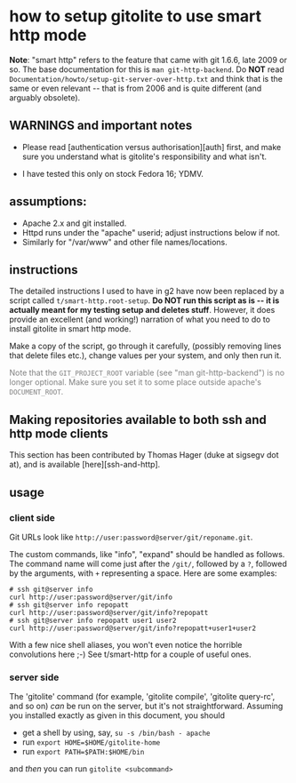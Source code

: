 # how to setup gitolite to use smart http mode

**Note**: "smart http" refers to the feature that came with git 1.6.6, late
2009 or so.  The base documentation for this is `man git-http-backend`.  Do
**NOT** read `Documentation/howto/setup-git-server-over-http.txt` and think
that is the same or even relevant -- that is from 2006 and is quite different
(and arguably obsolete).

## WARNINGS and important notes

  * Please read [authentication versus authorisation][auth] first, and make
    sure you understand what is gitolite's responsibility and what isn't.

  * I have tested this only on stock Fedora 16; YDMV.

## assumptions:

  * Apache 2.x and git installed.
  * Httpd runs under the "apache" userid; adjust instructions below if not.
  * Similarly for "/var/www" and other file names/locations.

## instructions

The detailed instructions I used to have in g2 have now been replaced by a
script called `t/smart-http.root-setup`.  **Do NOT run this script as is -- it
is actually meant for my testing setup and deletes stuff**.  However, it does
provide an excellent (and working!) narration of what you need to do to
install gitolite in smart http mode.

Make a copy of the script, go through it carefully, (possibly removing lines
that delete files etc.), change values per your system, and only then run it.

<font color="gray">Note that the `GIT_PROJECT_ROOT` variable (see "man
git-http-backend") is no longer optional.  Make sure you set it to some place
outside apache's `DOCUMENT_ROOT`.</font>

## Making repositories available to both ssh and http mode clients

This section has been contributed by Thomas Hager (duke at sigsegv dot at),
and is available [here][ssh-and-http].

## usage

### client side

Git URLs look like `http://user:password@server/git/reponame.git`.

The custom commands, like "info", "expand" should be handled as follows.  The
command name will come just after the `/git/`, followed by a `?`, followed by
the arguments, with `+` representing a space.  Here are some examples:

    # ssh git@server info
    curl http://user:password@server/git/info
    # ssh git@server info repopatt
    curl http://user:password@server/git/info?repopatt
    # ssh git@server info repopatt user1 user2
    curl http://user:password@server/git/info?repopatt+user1+user2

With a few nice shell aliases, you won't even notice the horrible convolutions
here ;-)  See t/smart-http for a couple of useful ones.

### server side

The 'gitolite' command (for example, 'gitolite compile', 'gitolite query-rc',
and so on) *can* be run on the server, but it's not straightforward.  Assuming
you installed exactly as given in this document, you should

  * get a shell by using, say, `su -s /bin/bash - apache`
  * run `export HOME=$HOME/gitolite-home`
  * run `export PATH=$PATH:$HOME/bin`

and *then* you can run `gitolite <subcommand>`


